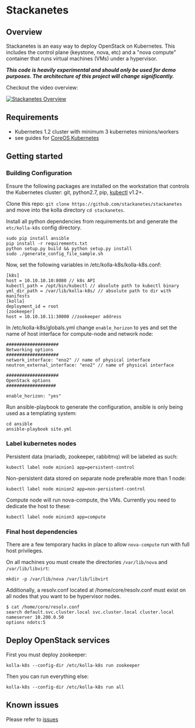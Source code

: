# Stackanetes

## Overview

Stackanetes is an easy way to deploy OpenStack on Kubernetes. This includes the control plane (keystone, nova, etc) and a "nova compute" container that runs virtual machines (VMs) under a hypervisor.

***_This code is heavily experimental and should only be used for demo purposes. The architecture of this project will change significantly._***

Checkout the video overview:

[![Stackanetes Overview](https://img.youtube.com/vi/DPYJxYulxO4/0.jpg)](https://www.youtube.com/watch?v=DPYJxYulxO4)

## Requirements

-  Kubernetes 1.2 cluster with minimum 3 kubernetes minions/workers
  - see guides for [CoreOS Kubernetes](https://coreos.com/kubernetes/docs/latest/)

## Getting started

### Building Configuration

Ensure the following packages are installed on the workstation that controls the Kubernetes cluster: git, python2.7, pip, [kubectl](https://github.com/kubernetes/kubernetes/releases) v1.2+.

Clone this repo: `git clone https://github.com/stackanetes/stackanetes` and move into the kolla directory `cd stackanetes`.

Install all python dependencies from requirements.txt and generate the `etc/kolla-k8s` config directory.

```
sudo pip install ansible
pip install -r requirements.txt
python setup.py build && python setup.py install
sudo ./generate_config_file_sample.sh
```

Now, set the following variables in /etc/kolla-k8s/kolla-k8s.conf:

```
[k8s]
host = 10.10.10.10:8080 // k8s API
kubectl_path = /opt/bin/kubectl // absolute path to kubectl binary
yml_dir_path = /var/lib/kolla-k8s/ // absolute path to dir with manifests
[kolla]
deployment_id = root
[zookeeper]
host = 10.10.10.11:30000 //zookeeper address
```

In /etc/kolla-k8s/globals.yml change `enable_horizon` to yes and set the name of host interface for compute-node and network node:
```
####################
Networking options
####################
network_interface: "eno2" // name of physical interface                  
neutron_external_interface: "eno2" // name of physical interface

####################
OpenStack options
###################

enable_horizon: "yes"
```

Run ansible-playbook to generate the configuration, ansible is only being used as a templating system:

```
cd ansible
ansible-playbook site.yml
```

### Label kubernetes nodes

Persistent data (mariadb, zookeeper, rabbitmq) will be labeled as such:

```
kubectl label node minion1 app=persistent-control
```

Non-persistent data stored on separate node preferable more than 1 node:

```
kubectl label node minion2 app=non-persistent-control
```

Compute node will run nova-compute, the VMs. Currently you need to dedicate the host to these:

```
kubectl label node minion3 app=compute
```

### Final host dependencies

There are a few temporary hacks in place to allow `nova-compute` run with full host privileges. 

On all machines you must create the directories `/var/lib/nova` and `/var/lib/libvirt`:

```
mkdir -p /var/lib/nova /var/lib/libvirt
```

Additionally, a resolv.conf located at /home/core/resolv.conf must exist on all nodes that you want to be hypervisor nodes.

```
$ cat /home/core/resolv.conf
search default.svc.cluster.local svc.cluster.local cluster.local
nameserver 10.200.0.50
options ndots:5
```

## Deploy OpenStack services

First you must deploy zookeeper:

```
kolla-k8s --config-dir /etc/kolla-k8s run zookeeper
```

Then you can run everything else:

```
kolla-k8s --config-dir /etc/kolla-k8s run all
```
## Known issues

Please refer to [issues](https://github.com/stackanetes/stackanetes/issues)
